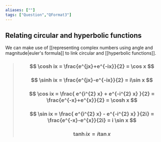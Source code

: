 ```yaml
---
aliases: [""]
tags: ["Question","QFormat3"]
---
```


#### 
## Relating circular and hyperbolic functions

We can make use of [[representing complex numbers using angle and magnitude|euler's formula]] to link circular and [[hyperbolic functions]].

> ### $$ \cosh ix = \frac{e^{jx}+e^{-ix}}{2} = \cos x $$
> ### $$ \sinh ix = \frac{e^{jx}-e^{-ix}}{2} = i\sin x $$ 
> ### $$ \cos ix = \frac{ e^{i^{2} x} + e^{-i^{2} x} }{2} = \frac{e^{-x}+e^{x}}{2} = \cosh x $$ 
> ### $$ \sin ix = \frac{ e^{i^{2} x} - e^{-i^{2} x} }{2i} = \frac{e^{-x}-e^{x}}{2i} = i \sin x $$ 
> ### $$ \tanh ix = i \tan x $$
